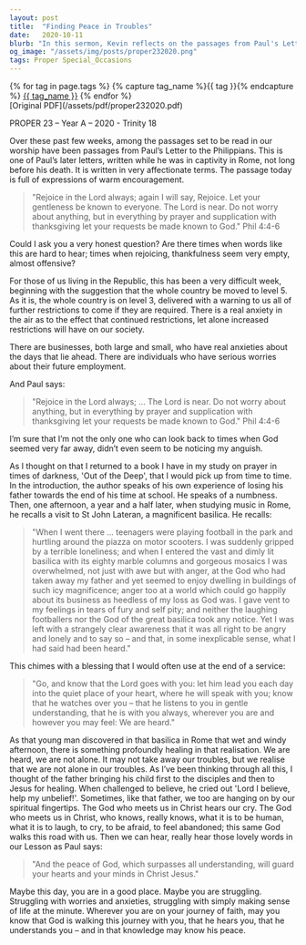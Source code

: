 ```yaml
---
layout: post
title:  "Finding Peace in Troubles"
date:   2020-10-11
blurb: "In this sermon, Kevin reflects on the passages from Paul's Letter to the Philippians, emphasizing the message of rejoicing and finding peace amidst life's difficulties. He discusses the challenges faced by individuals and businesses during the pandemic and relates personal stories of struggle and the realization that it is okay to express one's feelings of anger and loneliness. Kevin assures us that we are heard, not alone, and that God walks with us, offering peace that surpasses all understanding."
og_image: "/assets/img/posts/proper232020.png"
tags: Proper Special_Occasions
---    
```

<div class="tag-pills">
  {% for tag in page.tags %}
    {% capture tag_name %}{{ tag }}{% endcapture %}
    <a href="{{ site.baseurl }}/tag/{{ tag_name | slugify }}" class="tag-pill">{{ tag_name }}</a>
  {% endfor %}
</div>
[Original PDF](/assets/pdf/proper232020.pdf)

PROPER 23 – Year A – 2020 - Trinity 18

Over these past few weeks, among the passages set to be read in our worship have been passages from Paul’s Letter to the Philippians. This is one of Paul’s later letters, written while he was in captivity in Rome, not long before his death. It is written in very affectionate terms. The passage today is full of expressions of warm encouragement.

> "Rejoice in the Lord always; again I will say, Rejoice. Let your gentleness be known to everyone. The Lord is near. Do not worry about anything, but in everything by prayer and supplication with thanksgiving let your requests be made known to God." Phil 4:4-6

Could I ask you a very honest question? Are there times when words like this are hard to hear; times when rejoicing, thankfulness seem very empty, almost offensive?

For those of us living in the Republic, this has been a very difficult week, beginning with the suggestion that the whole country be moved to level 5. As it is, the whole country is on level 3, delivered with a warning to us all of further restrictions to come if they are required. There is a real anxiety in the air as to the effect that continued restrictions, let alone increased restrictions will have on our society.

There are businesses, both large and small, who have real anxieties about the days that lie ahead. There are individuals who have serious worries about their future employment.

And Paul says:

> "Rejoice in the Lord always; ... The Lord is near. Do not worry about anything, but in everything by prayer and supplication with thanksgiving let your requests be made known to God." Phil 4:4-6

I’m sure that I’m not the only one who can look back to times when God seemed very far away, didn’t even seem to be noticing my anguish.

As I thought on that I returned to a book I have in my study on prayer in times of darkness, 'Out of the Deep', that I would pick up from time to time. In the introduction, the author speaks of his own experience of losing his father towards the end of his time at school. He speaks of a numbness. Then, one afternoon, a year and a half later, when studying music in Rome, he recalls a visit to St John Lateran, a magnificent basilica. He recalls:

> "When I went there ... teenagers were playing football in the park and hurtling around the piazza on motor scooters. I was suddenly gripped by a terrible loneliness; and when I entered the vast and dimly lit basilica with its eighty marble columns and gorgeous mosaics I was overwhelmed, not just with awe but with anger, at the God who had taken away my father and yet seemed to enjoy dwelling in buildings of such icy magnificence; anger too at a world which could go happily about its business as heedless of my loss as God was. I gave vent to my feelings in tears of fury and self pity; and neither the laughing footballers nor the God of the great basilica took any notice. Yet I was left with a strangely clear awareness that it was all right to be angry and lonely and to say so – and that, in some inexplicable sense, what I had said had been heard."

This chimes with a blessing that I would often use at the end of a service:

> "Go, and know that the Lord goes with you: let him lead you each day into the quiet place of your heart, where he will speak with you; know that he watches over you – that he listens to you in gentle understanding, that he is with you always, wherever you are and however you may feel: We are heard."

As that young man discovered in that basilica in Rome that wet and windy afternoon, there is something profoundly healing in that realisation. We are heard, we are not alone. It may not take away our troubles, but we realise that we are not alone in our troubles. As I’ve been thinking through all this, I thought of the father bringing his child first to the disciples and then to Jesus for healing. When challenged to believe, he cried out 'Lord I believe, help my unbelief!'. Sometimes, like that father, we too are hanging on by our spiritual fingertips. The God who meets us in Christ hears our cry. The God who meets us in Christ, who knows, really knows, what it is to be human, what it is to laugh, to cry, to be afraid, to feel abandoned; this same God walks this road with us. Then we can hear, really hear those lovely words in our Lesson as Paul says:

> "And the peace of God, which surpasses all understanding, will guard your hearts and your minds in Christ Jesus."

Maybe this day, you are in a good place. Maybe you are struggling. Struggling with worries and anxieties, struggling with simply making sense of life at the minute. Wherever you are on your journey of faith, may you know that God is walking this journey with you, that he hears you, that he understands you – and in that knowledge may know his peace.
